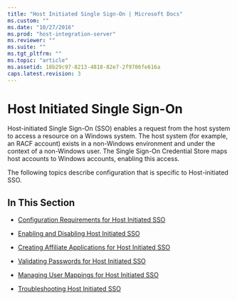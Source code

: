 ```yaml
---
title: "Host Initiated Single Sign-On | Microsoft Docs"
ms.custom: ""
ms.date: "10/27/2016"
ms.prod: "host-integration-server"
ms.reviewer: ""
ms.suite: ""
ms.tgt_pltfrm: ""
ms.topic: "article"
ms.assetid: 18b29c97-8213-4818-82e7-2f9786fe616a
caps.latest.revision: 3
---
```

# Host Initiated Single Sign-On
Host-initiated Single Sign-On (SSO) enables a request from the host system to access a resource on a Windows system. The host system (for example, an RACF account) exists in a non-Windows environment and under the context of a non-Windows user. The Single Sign-On Credential Store maps host accounts to Windows accounts, enabling this access.  
  
 The following topics describe configuration that is specific to Host-initiated SSO.  
  
## In This Section  
  
-   [Configuration Requirements for Host Initiated SSO](../esso/configuration-requirements-for-host-initiated-sso.md)  
  
-   [Enabling and Disabling Host Initiated SSO](../esso/enabling-and-disabling-host-initiated-sso.md)  
  
-   [Creating Affiliate Applications for Host Initiated SSO](../esso/creating-affiliate-applications-for-host-initiated-sso.md)  
  
-   [Validating Passwords for Host Initiated SSO](../esso/validating-passwords-for-host-initiated-sso.md)  
  
-   [Managing User Mappings for Host Initiated SSO](../esso/managing-user-mappings-for-host-initiated-sso.md)  
  
-   [Troubleshooting Host Initiated SSO](../esso/troubleshooting-host-initiated-sso.md)